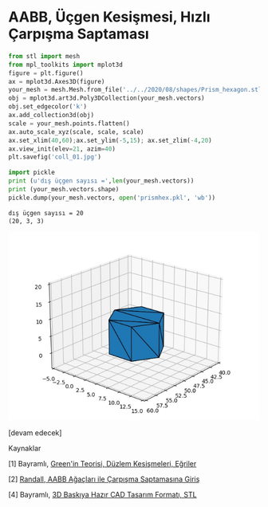 # AABB, Üçgen Kesişmesi, Hızlı Çarpışma Saptaması

```python
from stl import mesh
from mpl_toolkits import mplot3d
figure = plt.figure()
ax = mplot3d.Axes3D(figure)
your_mesh = mesh.Mesh.from_file('../../2020/08/shapes/Prism_hexagon.stl')
obj = mplot3d.art3d.Poly3DCollection(your_mesh.vectors)
obj.set_edgecolor('k')
ax.add_collection3d(obj)
scale = your_mesh.points.flatten()
ax.auto_scale_xyz(scale, scale, scale)
ax.set_xlim(40,60);ax.set_ylim(-5,15); ax.set_zlim(-4,20)
ax.view_init(elev=21, azim=40)
plt.savefig('coll_01.jpg')
```

```python
import pickle
print (u'dış üçgen sayısı =',len(your_mesh.vectors))
print (your_mesh.vectors.shape)
pickle.dump(your_mesh.vectors, open('prismhex.pkl', 'wb'))
```

```text
dış üçgen sayısı = 20
(20, 3, 3)
```

![](coll_01.jpg)










[devam edecek]

Kaynaklar

[1] Bayramlı, 
    <a href="https://burakbayramli.github.io/dersblog/calc_multi/calc_multi_75_app/green_in_teorisi_duzlem_kesismeleri_egriler.html">
    Green'in Teorisi, Düzlem Kesişmeleri, Eğriler
    </a>

[2] <a href="aabb-randall-tr.html">Randall, AABB Ağaçları ile Çarpışma Saptamasına Giriş</a>

[4] Bayramlı, <a href="../../2020/08/stl-3d-cad.html">3D Baskıya Hazır CAD Tasarım Formatı, STL</a>
